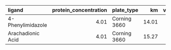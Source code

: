 | ligand            |   protein_concentration | plate_type   |    km |   vmax |   rsq |   km_std |   vmax_std |   rsq_std |
|:------------------|------------------------:|:-------------|------:|-------:|------:|---------:|-----------:|----------:|
| 4-Phenylimidazole |                    4.01 | Corning 3660 | 14.01 |   0.01 |  0.77 |     8.75 |          0 |      0.16 |
| Arachadionic Acid |                    4.01 | Corning 3660 | 15.27 |   0.05 |  0.88 |     1.5  |          0 |      0.03 |